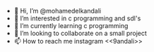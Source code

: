 - 👋 Hi, I’m @mohamedelkandali
- 👀 I’m interested in c  programming and sdl's 
- 🌱 I’m currently learning c programming
- 💞️ I’m looking to collaborate on a small project 
- 📫 How to reach me instagram <<9andali>>

<!---
mohamedelkandali/mohamedelkandali is a ✨ special ✨ repository because its `README.md` (this file) appears on your GitHub profile.
You can click the Preview link to take a look at your changes.
--->

